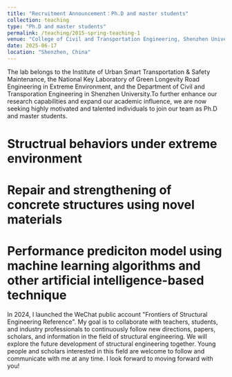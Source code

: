 ```yaml
---
title: "Recruitment Announcement：Ph.D and master students"
collection: teaching
type: "Ph.D and master students"
permalink: /teaching/2015-spring-teaching-1
venue: "College of Civil and Transportation Engineering, Shenzhen University"
date: 2025-06-17
location: "Shenzhen, China"
---
```


The lab belongs to the Institute of Urban Smart Transportation & Safety Maintenance, the National Key Laboratory of Green Longevity Road Engineering in Extreme Environment, and the Department of Civil and Transporation Engineering in Shenzhen University.To further enhance our research capabilities and expand our academic influence, we are now seeking highly motivated and talented individuals to join our team as Ph.D and master students.

Structrual behaviors under extreme environment
======

Repair and strengthening of concrete structures using novel materials
======

Performance prediciton model using machine learning algorithms and other artificial intelligence-based technique
======

In 2024, I launched the WeChat public account "Frontiers of Structural Engineering Reference". My goal is to collaborate with teachers, students, and industry professionals to continuously follow new directions, papers, scholars, and information in the field of structural engineering. We will explore the future development of structural engineering together. Young people and scholars interested in this field are welcome to follow and communicate with me at any time. I look forward to moving forward with you!
